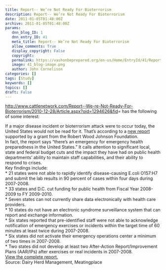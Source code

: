 ```yaml
---
title: Report-- We’re Not Ready For Bioterrorism
description: Report-- We’re Not Ready For Bioterrorism
date: 2011-01-05T01:48:00Z
archive: 2011-01-05T01:48:00Z
params:
   dnn_blog_ID: 1
   dnn_entry_ID: 41
   meta_title: Report-- We’re Not Ready For Bioterrorism
   allow_comments: True
   display_copyright: False
   copyright: 
   permalink: https://vashonbeprepared.org/en-us/Home/EntryId/41/Report-We-rsquo-re-Not-Ready-For-Bioterrorism
   image: 41_blog-image.png
   author: John Cornelison
categories: []
tags: [Study]
keywords: []
topics: []
draft: False
---
```


<p><a href="http://www.cattlenetwork.com/Report--We-re-Not-Ready-For-Bioterrorism/2010-12-28/Article.aspx?oid=1294626&amp;fid">http://www.cattlenetwork.com/Report--We-re-Not-Ready-For-Bioterrorism/2010-12-28/Article.aspx?oid=1294626&amp;fid</a>= has the following of some interest:</p>
<p>If a major disease incident or bioterrorism attack were to occur today, the United States would not be read for it. That’s according to a <a href="http://healthyamericans.org/assets/files/TFAH2010ReadyorNot%20FINAL.pdf">new report</a> supported by a grant from the Robert Wood Johnson Foundation. <br />
In fact, the report says “there’s an emergency for emergency health preparedness in the United States.” It calls attention to significant local, state and federal budget cuts and the impact they have had on public health departments’ ability to maintain staff capabilities, and their ability to respond to crises. <br />
Key findings include: <br />
* 21 states were not able to rapidly identify disease-causing E.coli O157:H7 and submit the lab results in 90 percent of cases within four days during 2007-2008. <br />
* 33 states and D.C. cut funding for public health from Fiscal Year 2008-2009 to FY 2009-2010. <br />
* Seven states can not currently share data electronically with health care providers. <br />
* 10 states do not have an electronic syndrome surveillance system that can report and exchange information. <br />
* Six states reported that pre-identified staff were not able to acknowledge notification of emergency exercises or incidents within the target time of 60 minutes at least twice during 2007-2008. <br />
* Six states did not activate their emergency operations center a minimum of two times in 2007-2008. <br />
* Two states did not develop at least two After-Action Report/Improvement Plans (AAR/IPs) after exercises or real incidents in 2007-2008. <br />
<a href="http://healthyamericans.org/assets/files/TFAH2010ReadyorNot%20FINAL.pdf">View the complete report.</a> <br />
Source: Dairy Herd Management, Meatingplace</p>
